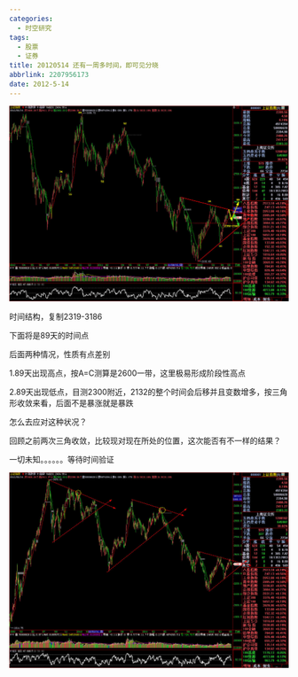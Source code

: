 ```yaml
---
categories:
  - 时空研究
tags:
  - 股票
  - 证券
title: 20120514 还有一周多时间，即可见分晓
abbrlink: 2207956173
date: 2012-5-14
---
```

![20120514-0](/images/20120514-0.jpeg)

时间结构，复制2319-3186

下面将是89天的时间点

后面两种情况，性质有点差别

1.89天出现高点，按A=C测算是2600一带，这里极易形成阶段性高点

2.89天出现低点，目测2300附近，2132的整个时间会后移并且变数增多，按三角形收敛来看，后面不是暴涨就是暴跌

怎么去应对这种状况？

回顾之前两次三角收敛，比较现对现在所处的位置，这次能否有不一样的结果？

一切未知。。。。。。等待时间验证

![20120514-1](/images/20120514-1.jpeg)
